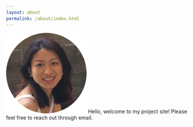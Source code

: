 ```yaml
---
layout: about
permalink: /about/index.html
---
```

<img src="/images/me.png" width="220px">
Hello, welcome to my project site! Please feel free to reach out through email.